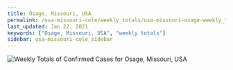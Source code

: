 ```yaml
---
title: Osage, Missouri, USA
permalink: /usa-missouri-cole/weekly_totals/usa-missouri-osage-weekly_totals.html
last_updated: Jan 22, 2021
keywords: ["Osage, Missouri, USA", "weekly totals"]
sidebar: usa-missouri-cole_sidebar
---
```


![Weekly Totals of Confirmed Cases for Osage, Missouri, USA](/covid_tracker/images/graphs/usa-missouri-osage-weekly_totals_graph.png)
